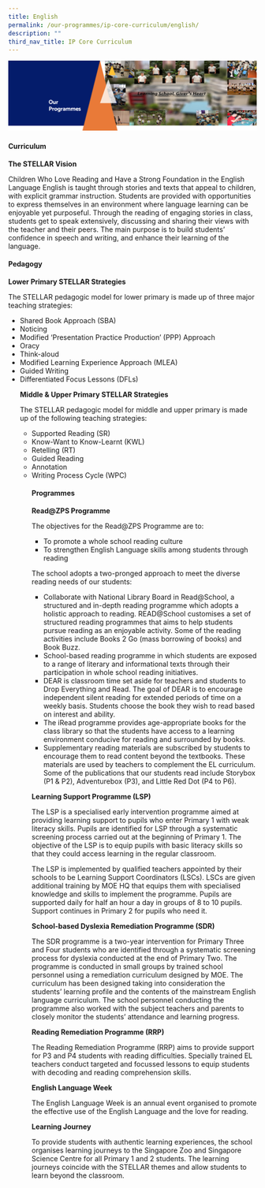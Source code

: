 ```yaml
---
title: English
permalink: /our-programmes/ip-core-curriculum/english/
description: ""
third_nav_title: IP Core Curriculum
---
```

<img src="/images/OurProgrammes1.png">
<h4><strong>Curriculum</strong></h4>
<p><strong>The STELLAR Vision</strong></p>
<p>Children Who Love Reading and Have a Strong Foundation in the English Language
English is taught through stories and texts that appeal to children, with explicit grammar instruction. Students are provided with opportunities to express themselves in an environment where language learning can be enjoyable yet purposeful. Through the reading of engaging stories in class, students get to speak extensively, discussing and sharing their views with the teacher and their peers. The main purpose is to build students’ confidence in speech and writing, and enhance their learning of the language.</p>

<h4><strong>Pedagogy</strong></h4>
<p><strong>Lower Primary STELLAR Strategies</strong></p>
<p>The STELLAR pedagogic model for lower primary is made up of three major teaching strategies:</p>
<ul>
<li>Shared Book Approach (SBA)</li>
<li>Noticing</li>
<li>Modified ‘Presentation Practice Production’ (PPP) Approach</li>
<li>Oracy</li>
<li>Think-aloud</li>
<li>Modified Learning Experience Approach (MLEA)</li>
<li>Guided Writing</li>
<li>Differentiated Focus Lessons (DFLs)</li>

	
<p><strong>Middle &amp; Upper Primary STELLAR Strategies</strong></p>
<p>The STELLAR pedagogic model for middle and upper primary is made up of the following teaching strategies:</p>
<ul>
<li>Supported Reading (SR)</li>
<li>Know-Want to Know-Learnt (KWL)</li>
<li>Retelling (RT)</li>
<li>Guided Reading</li>
<li>Annotation</li>
<li>Writing Process Cycle (WPC)</li>


<h4><strong>Programmes</strong></h4>
<p><strong>Read@ZPS Programme</strong></p>
<p>The objectives for the Read@ZPS Programme are to:</p>
<ul>
<li>To promote a whole school reading culture</li>
<li>To strengthen English Language skills among students through reading</li>
</ul>
<p>The school adopts a two-pronged approach to meet the diverse reading needs of our students:</p>
<ul>
<li>Collaborate with National Library Board in Read@School, a structured and in-depth reading programme which adopts a holistic approach to reading. READ@School customises a set of structured reading programmes that aims to help students pursue reading as an enjoyable activity. Some of the reading activities include Books 2 Go (mass borrowing of books) and Book Buzz.</li>
<li>School-based reading programme in which students are exposed to a range of literary and informational texts through their participation in whole school reading initiatives.</li>
<li>DEAR is classroom time set aside for teachers and students to Drop Everything and Read. The goal of DEAR is to encourage independent silent reading for extended periods of time on a weekly basis. Students choose the book they wish to read based on interest and ability.</li>
<li>The iRead programme provides age-appropriate books for the class library so that the students have access to a learning environment conducive for reading and surrounded by books.</li>
<li>Supplementary reading materials are subscribed by students to encourage them to read content beyond the textbooks. These materials are used by teachers to complement the EL curriculum. Some of the publications that our students read include Storybox (P1 &amp; P2), Adventurebox (P3), and Little Red Dot (P4 to P6).</li>
</ul>
<p><strong>Learning Support Programme (LSP)</strong></p>
<p>The LSP is a specialised early intervention programme aimed at providing learning support to pupils who enter Primary 1 with weak literacy skills. Pupils are identified for LSP through a systematic screening process carried out at the beginning of Primary 1. The objective of the LSP is to equip pupils with basic literacy skills so that they could access learning in the regular classroom.</p>
<p>The LSP is implemented by qualified teachers appointed by their schools to be Learning Support Coordinators (LSCs). LSCs are given additional training by MOE HQ that equips them with specialised knowledge and skills to implement the programme. Pupils are supported daily for half an hour a day in groups of 8 to 10 pupils. Support continues in Primary 2 for pupils who need it.</p>
<p><strong>School-based Dyslexia Remediation Programme (SDR)</strong></p>
<p>The SDR programme is a two-year intervention for Primary Three and Four students who are identified through a systematic screening process for dyslexia conducted at the end of Primary Two. The programme is conducted in small groups by trained school personnel using a remediation curriculum designed by MOE. The curriculum has been designed taking into consideration the students’ learning profile and the contents of the mainstream English language curriculum. The school personnel conducting the programme also worked with the subject teachers and parents to closely monitor the students’ attendance and learning progress.</p>
<p><strong>Reading Remediation Programme (RRP)</strong></p>
<p>The Reading Remediation Programme (RRP) aims to provide support for P3 and P4 students with reading difficulties.&nbsp;Specially trained EL teachers conduct targeted and focussed lessons to equip students with decoding and reading comprehension skills.</p>
<p><strong>English Language Week</strong></p>
<p>The English Language Week is an annual event organised to promote the effective use of the English Language and the love for reading.</p>
<p><strong>Learning Journey</strong></p>
<p>To provide students with authentic learning experiences, the school organises learning journeys to the Singapore Zoo and Singapore Science Centre for all Primary 1 and 2 students. The learning journeys coincide with the STELLAR themes and allow students to learn beyond the classroom. </p></ul></ul>